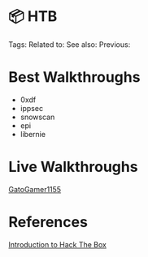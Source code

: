# 📦 HTB

Tags: 
Related to: 
See also: 
Previous:

# Best Walkthroughs

- 0xdf
- ippsec
- snowscan
- epi
- libernie

# Live Walkthroughs

[GatoGamer1155](https://gatogamer1155.github.io/)

# References

[Introduction to Hack The Box](https://help.hackthebox.com/en/articles/5185158-introduction-to-hack-the-box)